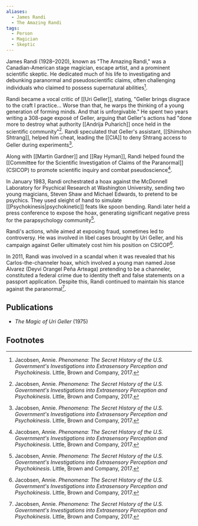 ```yaml
---
aliases:
  - James Randi
  - The Amazing Randi
tags:
  - Person
  - Magician
  - Skeptic
---
```

James Randi (1928–2020), known as "The Amazing Randi," was a Canadian-American stage magician, escape artist, and a prominent scientific skeptic. He dedicated much of his life to investigating and debunking paranormal and pseudoscientific claims, often challenging individuals who claimed to possess supernatural abilities[^1].

Randi became a vocal critic of [[Uri Geller]], stating, "Geller brings disgrace to the craft I practice... Worse than that, he warps the thinking of a young generation of forming minds. And that is unforgivable." He spent two years writing a 308-page exposé of Geller, arguing that Geller's actions had "done more to destroy what authority [[Andrija Puharich]] once held in the scientific community"[^1]. Randi speculated that Geller's assistant, [[Shimshon Shtrang]], helped him cheat, leading the [[CIA]] to deny Shtrang access to Geller during experiments[^1].

Along with [[Martin Gardner]] and [[Ray Hyman]], Randi helped found the [[Committee for the Scientific Investigation of Claims of the Paranormal]] (CSICOP) to promote scientific inquiry and combat pseudoscience[^1].

In January 1983, Randi orchestrated a hoax against the McDonnell Laboratory for Psychical Research at Washington University, sending two young magicians, Steven Shaw and Michael Edwards, to pretend to be psychics. They used sleight of hand to simulate [[Psychokinesis|psychokinetic]] feats like spoon bending. Randi later held a press conference to expose the hoax, generating significant negative press for the parapsychology community[^1].

Randi's actions, while aimed at exposing fraud, sometimes led to controversy. He was involved in libel cases brought by Uri Geller, and his campaign against Geller ultimately cost him his position on CSICOP[^1].

In 2011, Randi was involved in a scandal when it was revealed that his Carlos-the-channeler hoax, which involved a young man named Jose Alvarez (Deyvi Orangel Peña Arteaga) pretending to be a channeler, constituted a federal crime due to identity theft and false statements on a passport application. Despite this, Randi continued to maintain his stance against the paranormal[^1].

## Publications
*   *The Magic of Uri Geller* (1975)

## Footnotes
[^1]: Jacobsen, Annie. *Phenomena: The Secret History of the U.S. Government's Investigations into Extrasensory Perception and Psychokinesis*. Little, Brown and Company, 2017.
